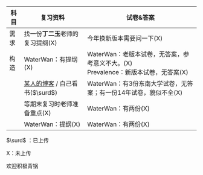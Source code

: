| 科目   | 复习资料                                     | 试卷&答案                                    |
| ---- | ---------------------------------------- | ---------------------------------------- |
| 需求   | 找一份**丁二玉**老师的复习提纲(X)                     | 今年换新版本需要问一下(X)                           |
| 构造   | WaterWan：有提纲(X)                          | WaterWan：老版本试卷，无答案，参考意义不大。(X)<br>Prevalence：新版本试卷，无答案(X) |
|      | [某人的博客](http://blog.csdn.net/qq_33230935/article/details/78044784) / 自己看书($\surd$) | WaterWan：有3份东南大学试卷，无答案；有一份14年试卷，貌似不全(X)  |
|      | 等期末复习时老师准备重点(X)                          | WaterWan：有两份(X)                          |
|      | WaterWan：提纲(X)                           | WaterWan：有两份(X)                          |

$\surd$ ：已上传

X：未上传

欢迎积极背锅